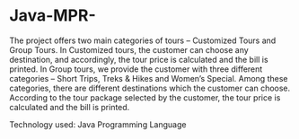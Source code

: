 # Java-MPR-
The project offers two main categories of tours – Customized Tours and Group Tours. In Customized tours, the customer can choose any destination, and accordingly, the tour price is calculated and the bill is printed. In Group tours, we provide the customer with three different categories – Short Trips, Treks & Hikes and Women’s Special. Among these categories, there are different destinations which the customer can choose. According to the tour package selected by the customer, the tour price is calculated and the bill is printed.

Technology used: Java Programming Language
